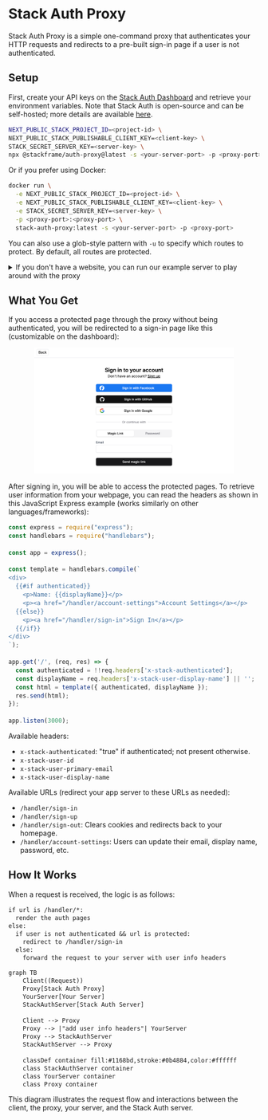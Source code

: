 # Stack Auth Proxy

Stack Auth Proxy is a simple one-command proxy that authenticates your HTTP requests and redirects to a pre-built sign-in page if a user is not authenticated.

## Setup

First, create your API keys on the [Stack Auth Dashboard](https://app.stack-auth.com) and retrieve your environment variables. Note that Stack Auth is open-source and can be self-hosted; more details are available [here](https://github.com/stack-auth/stack).

```sh
NEXT_PUBLIC_STACK_PROJECT_ID=<project-id> \
NEXT_PUBLIC_STACK_PUBLISHABLE_CLIENT_KEY=<client-key> \
STACK_SECRET_SERVER_KEY=<server-key> \
npx @stackframe/auth-proxy@latest -s <your-server-port> -p <proxy-port>
```

Or if you prefer using Docker:

```sh
docker run \
  -e NEXT_PUBLIC_STACK_PROJECT_ID=<project-id> \
  -e NEXT_PUBLIC_STACK_PUBLISHABLE_CLIENT_KEY=<client-key> \
  -e STACK_SECRET_SERVER_KEY=<server-key> \
  -p <proxy-port>:<proxy-port> \
  stack-auth-proxy:latest -s <your-server-port> -p <proxy-port>
```

You can also use a glob-style pattern with `-u` to specify which routes to protect. By default, all routes are protected.

<details>
  <summary>If you don't have a website, you can run our example server to play around with the proxy</summary>

Start the example server on port 3000:
```sh
git clone git@github.com:stack-auth/auth-proxy.git
cd express-example-server
npm install
npm run dev
```

You can check out the original server without the proxy at [localhost:3000](http://localhost:3000).

Now, open a new terminal and run the proxy server on port 3000:

```sh
NEXT_PUBLIC_STACK_PROJECT_ID=<project-id> \
NEXT_PUBLIC_STACK_PUBLISHABLE_CLIENT_KEY=<client-key> \
STACK_SECRET_SERVER_KEY=<server-key> \
npx @stackframe/auth-proxy \
  -s 3000 \
  -p 3001 \
  -u "/protected**"
```

You can explore the proxy at [localhost:3001](http://localhost:3001).
</details>

## What You Get

If you access a protected page through the proxy without being authenticated, you will be redirected to a sign-in page like this (customizable on the dashboard):

<div align="center">
<img alt="Stack Setup" src="assets/sign-in.png" width="400" />
</div>

After signing in, you will be able to access the protected pages. To retrieve user information from your webpage, you can read the headers as shown in this JavaScript Express example (works similarly on other languages/frameworks):

```js
const express = require("express");
const handlebars = require("handlebars");

const app = express();

const template = handlebars.compile(`
<div>
  {{#if authenticated}}
    <p>Name: {{displayName}}</p>
    <p><a href="/handler/account-settings">Account Settings</a></p>
  {{else}}
    <p><a href="/handler/sign-in">Sign In</a></p>
  {{/if}}
</div>
`);

app.get('/', (req, res) => {
  const authenticated = !!req.headers['x-stack-authenticated'];
  const displayName = req.headers['x-stack-user-display-name'] || '';
  const html = template({ authenticated, displayName });
  res.send(html);
});

app.listen(3000);
```

Available headers:

- `x-stack-authenticated`: "true" if authenticated; not present otherwise.
- `x-stack-user-id`
- `x-stack-user-primary-email`
- `x-stack-user-display-name`

Available URLs (redirect your app server to these URLs as needed):

- `/handler/sign-in`
- `/handler/sign-up`
- `/handler/sign-out`: Clears cookies and redirects back to your homepage.
- `/handler/account-settings`: Users can update their email, display name, password, etc.

## How It Works

When a request is received, the logic is as follows:

```
if url is /handler/*:
  render the auth pages
else:
  if user is not authenticated && url is protected:
    redirect to /handler/sign-in
  else:
    forward the request to your server with user info headers
```

```mermaid
graph TB
    Client((Request))
    Proxy[Stack Auth Proxy]
    YourServer[Your Server]
    StackAuthServer[Stack Auth Server]
    
    Client --> Proxy
    Proxy --> |"add user info headers"| YourServer
    Proxy --> StackAuthServer
    StackAuthServer --> Proxy

    classDef container fill:#1168bd,stroke:#0b4884,color:#ffffff
    class StackAuthServer container
    class YourServer container
    class Proxy container
```

This diagram illustrates the request flow and interactions between the client, the proxy, your server, and the Stack Auth server.
